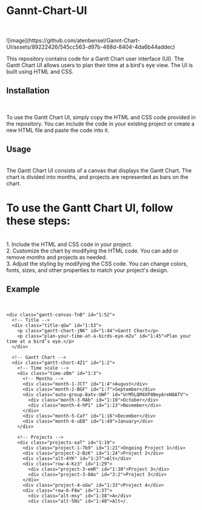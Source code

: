# Gannt-Chart-UI
<br>
<br>
![image](https://github.com/atenbensel/Gannt-Chart-UI/assets/89222426/545cc563-d97b-468d-8404-4da6b44addec)
<br>

This repository contains code for a Gantt Chart user interface (UI). The Gantt Chart UI allows users to plan their time at a bird's eye view. The UI is built using HTML and CSS.
<br>

## Installation

<br>

To use the Gantt Chart UI, simply copy the HTML and CSS code provided in the repository. You can include the code in your existing project or create a new HTML file and paste the code into it.
<br>

## Usage

<br>The Gantt Chart UI consists of a canvas that displays the Gantt Chart. The chart is divided into months, and projects are represented as bars on the chart.
<br>

# To use the Gantt Chart UI, follow these steps:

<br>
1. Include the HTML and CSS code in your project. <br>
2. Customize the chart by modifying the HTML code. You can add or remove months and projects as needed. <br>
3. Adjust the styling by modifying the CSS code. You can change colors, fonts, sizes, and other properties to match your project's design.
<br>

## Example

<br>

```
<div class="gantt-canvas-TnB" id="1:52">
  <!-- Title -->
  <div class="title-qGw" id="1:53">
    <p class="gantt-chart-jNK" id="1:44">Gantt Chart</p>
    <p class="plan-your-time-at-a-birds-eye-mZu" id="1:45">Plan your time at a bird’s eye.</p>
  </div>

  <!-- Gantt Chart -->
  <div class="gantt-chart-4Z1" id="1:2">
    <!-- Time scale -->
    <div class="time-zBm" id="1:3">
      <!-- Months -->
      <div class="month-1-JCT" id="1:4">August</div>
      <div class="month-2-BGF" id="1:7">September</div>
      <div class="auto-group-8atv-UWF" id="UrM5LQM4XP4NeyAreN8ATV">
        <div class="month-3-RAb" id="1:10">October</div>
        <div class="month-4-hP1" id="1:13">November</div>
      </div>
      <div class="month-5-Caf" id="1:16">December</div>
      <div class="month-6-uEB" id="1:49">January</div>
    </div>

    <!-- Projects -->
    <div class="projects-oaT" id="1:19">
      <div class="project-1-7b9" id="1:21">Ongoing Project 1</div>
      <div class="project-2-BzK" id="1:24">Project 2</div>
      <div class="alt-4YK" id="1:27">Alt</div>
      <div class="row-4-Kz3" id="1:29">
        <div class="project-3-emR" id="1:30">Project 3</div>
        <div class="project-3-8Ao" id="3:2">Project 3</div>
      </div>
      <div class="project-4-oGw" id="1:33">Project 4</div>
      <div class="row-6-F8w" id="1:37">
        <div class="alt-msy" id="1:38">A</div>
        <div class="alt-5Ns" id="1:40">Alt</.
```
